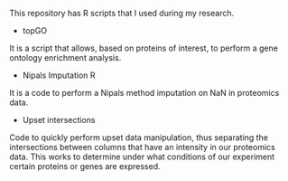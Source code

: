 This repository has R scripts that I used during my research.

- topGO

It is a script that allows, based on proteins of interest, to perform a gene ontology enrichment analysis.

- Nipals Imputation R

It is a code to perform a Nipals method imputation on NaN in proteomics data.

- Upset intersections

Code to quickly perform upset data manipulation, thus separating the intersections between columns that have an intensity in our proteomics data. This works to determine under what conditions of our experiment certain proteins or genes are expressed.
